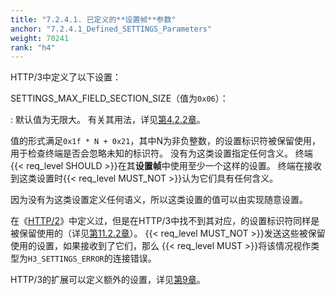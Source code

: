 ```yaml
---
title: "7.2.4.1. 已定义的**设置帧**参数"
anchor: "7.2.4.1_Defined_SETTINGS_Parameters"
weight: 70241
rank: "h4"
---
```


HTTP/3中定义了以下设置：

SETTINGS_MAX_FIELD_SECTION_SIZE（值为`0x06`）：

:   默认值为无限大。
有关其用法，详见[第4.2.2章](#4.2.2_Header_Size_Constraints)。

值的形式满足`0x1f * N + 0x21`，其中N为非负整数，的设置标识符被保留使用，用于检查终端是否会忽略未知的标识符。
没有为这类设置指定任何含义。
终端{{< req_level SHOULD >}}在其**设置帧**中使用至少一个这样的设置。
终端在接收到这类设置时{{< req_level MUST_NOT >}}认为它们具有任何含义。

因为没有为这类设置定义任何语义，所以这类设置的值可以由实现随意设置。

在《[HTTP/2](https://www.rfc-editor.org/info/rfc9113)》中定义过，但是在HTTP/3中找不到其对应，的设置标识符同样是被保留使用的（详见[第11.2.2章](#11.2.2_Settings_Parameters)）。
{{< req_level MUST_NOT >}}发送这些被保留使用的设置，如果接收到了它们，那么 {{< req_level MUST >}}将该情况视作类型为`H3_SETTINGS_ERROR`的连接错误。

HTTP/3的扩展可以定义额外的设置，详见[第9章](#9_Extensions_to_HTTP3)。
